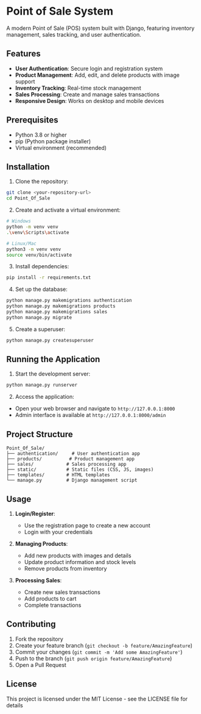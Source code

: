# Point of Sale System

A modern Point of Sale (POS) system built with Django, featuring inventory management, sales tracking, and user authentication.

## Features

- **User Authentication**: Secure login and registration system
- **Product Management**: Add, edit, and delete products with image support
- **Inventory Tracking**: Real-time stock management
- **Sales Processing**: Create and manage sales transactions
- **Responsive Design**: Works on desktop and mobile devices

## Prerequisites

- Python 3.8 or higher
- pip (Python package installer)
- Virtual environment (recommended)

## Installation

1. Clone the repository:
```bash
git clone <your-repository-url>
cd Point_Of_Sale
```

2. Create and activate a virtual environment:
```bash
# Windows
python -m venv venv
.\venv\Scripts\activate

# Linux/Mac
python3 -m venv venv
source venv/bin/activate
```

3. Install dependencies:
```bash
pip install -r requirements.txt
```

4. Set up the database:
```bash
python manage.py makemigrations authentication
python manage.py makemigrations products
python manage.py makemigrations sales
python manage.py migrate
```

5. Create a superuser:
```bash
python manage.py createsuperuser
```

## Running the Application

1. Start the development server:
```bash
python manage.py runserver
```

2. Access the application:
- Open your web browser and navigate to `http://127.0.0.1:8000`
- Admin interface is available at `http://127.0.0.1:8000/admin`

## Project Structure

```
Point_Of_Sale/
├── authentication/     # User authentication app
├── products/          # Product management app
├── sales/            # Sales processing app
├── static/           # Static files (CSS, JS, images)
├── templates/        # HTML templates
└── manage.py         # Django management script
```

## Usage

1. **Login/Register**:
   - Use the registration page to create a new account
   - Login with your credentials

2. **Managing Products**:
   - Add new products with images and details
   - Update product information and stock levels
   - Remove products from inventory

3. **Processing Sales**:
   - Create new sales transactions
   - Add products to cart
   - Complete transactions

## Contributing

1. Fork the repository
2. Create your feature branch (`git checkout -b feature/AmazingFeature`)
3. Commit your changes (`git commit -m 'Add some AmazingFeature'`)
4. Push to the branch (`git push origin feature/AmazingFeature`)
5. Open a Pull Request

## License

This project is licensed under the MIT License - see the LICENSE file for details 
